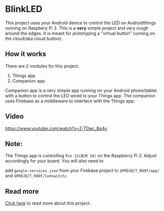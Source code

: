 # BlinkLED
This project uses your Android device to control the LED on Androidthings running on Raspbery Pi 3. This is a **very** simple project and very rough around the edges. It is meant for prototyping a "virtual button" running on the cloud(aka cloud button). 

## How it works

There are 2 modules for this project.

1. Things app
2. Companion app

Companion app is a very simple app running on your Android phone/tablet with a button to control the LED wired to your Things app. The companion uses Firebase as a middleware to interface with the Things app.

## Video
https://www.youtube.com/watch?v=Z-TDwr_Ba4o

## Note:
The Things app is controlling `Pin 12(BCM 18)` on the Raspberry Pi 3. Adjust accordingly for your board. You will also need to 

add `google-services.json` from your Firebase project to `$PROJECT_ROOT/app/` and `$PROJECT_ROOT/ledswitch/`.


## Read more
[Click here](http://www.droidagency.com/android-things-virtual-button-3715) to read more about this project.
